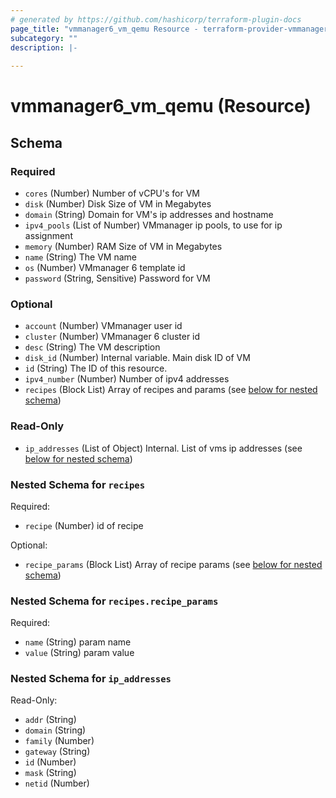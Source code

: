 ```yaml
---
# generated by https://github.com/hashicorp/terraform-plugin-docs
page_title: "vmmanager6_vm_qemu Resource - terraform-provider-vmmanager6"
subcategory: ""
description: |-
  
---
```


# vmmanager6_vm_qemu (Resource)





<!-- schema generated by tfplugindocs -->
## Schema

### Required

- `cores` (Number) Number of vCPU's for VM
- `disk` (Number) Disk Size of VM in Megabytes
- `domain` (String) Domain for VM's ip addresses and hostname
- `ipv4_pools` (List of Number) VMmanager ip pools, to use for ip assignment
- `memory` (Number) RAM Size of VM in Megabytes
- `name` (String) The VM name
- `os` (Number) VMmanager 6 template id
- `password` (String, Sensitive) Password for VM

### Optional

- `account` (Number) VMmanager user id
- `cluster` (Number) VMmanager 6 cluster id
- `desc` (String) The VM description
- `disk_id` (Number) Internal variable. Main disk ID of VM
- `id` (String) The ID of this resource.
- `ipv4_number` (Number) Number of ipv4 addresses
- `recipes` (Block List) Array of recipes and params (see [below for nested schema](#nestedblock--recipes))

### Read-Only

- `ip_addresses` (List of Object) Internal. List of vms ip addresses (see [below for nested schema](#nestedatt--ip_addresses))

<a id="nestedblock--recipes"></a>
### Nested Schema for `recipes`

Required:

- `recipe` (Number) id of recipe

Optional:

- `recipe_params` (Block List) Array of recipe params (see [below for nested schema](#nestedblock--recipes--recipe_params))

<a id="nestedblock--recipes--recipe_params"></a>
### Nested Schema for `recipes.recipe_params`

Required:

- `name` (String) param name
- `value` (String) param value



<a id="nestedatt--ip_addresses"></a>
### Nested Schema for `ip_addresses`

Read-Only:

- `addr` (String)
- `domain` (String)
- `family` (Number)
- `gateway` (String)
- `id` (Number)
- `mask` (String)
- `netid` (Number)


